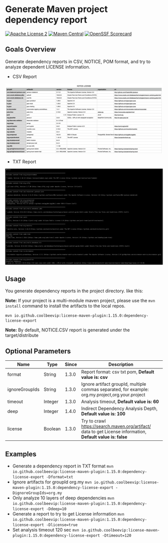 # Generate Maven project dependency report
[![Apache License 2](https://img.shields.io/badge/license-ASF2-blue.svg)](https://www.apache.org/licenses/LICENSE-2.0.txt)
[![Maven Central](https://maven-badges.herokuapp.com/maven-central/io.github.coolbeevip/license-maven-plugin/badge.svg)](https://maven-badges.herokuapp.com/maven-central/io.github.coolbeevip/license-maven-plugin/)
[![OpenSSF Scorecard](https://api.securityscorecards.dev/projects/github.com/coolbeevip/license-maven-plugin/badge)](https://api.securityscorecards.dev/projects/github.com/coolbeevip/license-maven-plugin)

## Goals Overview

Generate dependency reports in CSV, NOTICE, POM format, and try to analyze dependent LICENSE information.

* CSV Report

![](images/img-csv.png)

* TXT Report

![](images/img-txt.png)

## Usage

You generate dependency reports in the project directory. like this:

**Note:** If your project is a multi-module maven project, please use the `mvn install` command to install the artifacts to the local repos.

```shell
mvn io.github.coolbeevip:license-maven-plugin:1.15.0:dependency-license-export
```

**Note:** By default, NOTICE.CSV report is generated under the target/distribute

## Optional Parameters

| Name           | Type    | Since | Description                                                                                                  |
|----------------|---------|-------|--------------------------------------------------------------------------------------------------------------|
| format         | String  | 1.3.0 | Report format: csv txt pom, **Default value is: csv**                                                        |
| ignoreGroupIds | String  | 1.3.0 | Ignore artifact groupId, multiple commas separated, for example: org.my.project,org.your.project             |
| timeout        | Integer | 1.3.0 | Analysis timeout, **Default value is: 60**                                                                   |
| deep           | Integer | 1.4.0 | Indirect Dependency Analysis Depth, **Default value is: 100**                                                |
| license        | Boolean | 1.3.0 | Try to crawl https://search.maven.org/artifact/ data to get License information, **Default value is: false** |

## Examples

* Generate a dependency report in TXT format `mvn io.github.coolbeevip:license-maven-plugin:1.15.0:dependency-license-export -Dformat=txt`
* Ignore artifacts for groupId org.my `mvn io.github.coolbeevip:license-maven-plugin:1.15.0:dependency-license-export -DignoreGroupIds=org.my`
* Only analyze 10 layers of deep dependencies `mvn io.github.coolbeevip:license-maven-plugin:1.15.0:dependency-license-export -Ddeep=10`
* Generate a report to try to get License information `mvn io.github.coolbeevip:license-maven-plugin:1.15.0:dependency-license-export -Dlicense=true`
* Set analysis timeout 120 sec `mvn io.github.coolbeevip:license-maven-plugin:1.15.0:dependency-license-export -Dtimeout=120`

